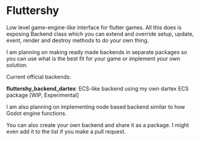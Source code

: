 # Fluttershy

Low level game-engine-like interface for flutter games. All this does is exposing Backend class which you can extend and override setup, update, event, render and destroy methods to do your own thing.

I am planning on making ready made backends in separate packages so you can use what is the best fit for your game or implement your own solution.

Current official backends:

**fluttershy_backend_dartex**: ECS-like backend using my own dartex ECS package [WIP, Experimental]

I am also planning on implementing node based backend similar to how Godot engine functions.

You can also create your own backend and share it as a package. I might even add it to the list if you make a pull request.
